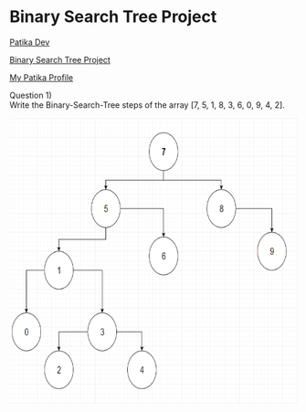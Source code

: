 
# Binary Search Tree Project
<a href="https://www.patika.dev " target="_blank">Patika Dev</a>

<a href="https://app.patika.dev/courses/veri-yapilari-ve-algoritmalar/binary-search-tree-proje" target="_blank">Binary Search Tree Project</a>

<a href="https://app.patika.dev/pasha" target="_blank">My Patika Profile</a>



Question 1)<br>
Write the Binary-Search-Tree steps of the array [7, 5, 1, 8, 3, 6, 0, 9, 4, 2].<br>
<p>
  <img src="https://github.com/semihguezel/Data-Structures-and-Algorithms/blob/Main/images/BinarySearchTree.png" width="600" height = "500" title="Insertion Sort">
</p>

